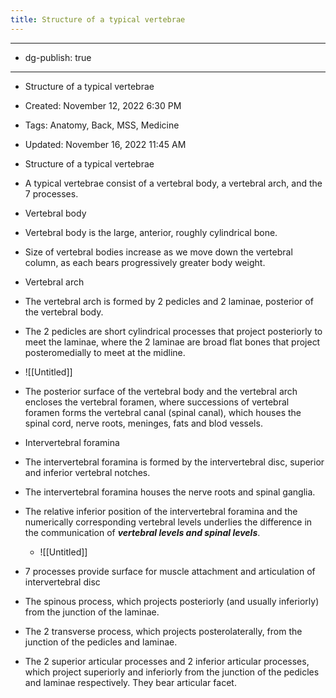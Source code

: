 ```yaml
---
title: Structure of a typical vertebrae
---
```


- --

- dg-publish: true

- --

- Structure of a typical vertebrae

- Created: November 12, 2022 6:30 PM

- Tags: Anatomy, Back, MSS, Medicine

- Updated: November 16, 2022 11:45 AM

- Structure of a typical vertebrae

- A typical vertebrae consist of a vertebral body, a vertebral arch, and the 7 processes.

- Vertebral body

- Vertebral body is the large, anterior, roughly cylindrical bone.

- Size of vertebral bodies increase as we move down the vertebral column, as each bears progressively greater body weight.

- Vertebral arch

- The vertebral arch is formed by 2 pedicles and 2 laminae, posterior of the vertebral body.

- The 2 pedicles are short cylindrical processes that project posteriorly to meet the laminae, where the 2 laminae are broad flat bones that project posteromedially to meet at the midline.

- ![[Untitled]]

- The posterior surface of the vertebral body and the vertebral arch encloses the vertebral foramen, where successions of vertebral foramen forms the vertebral canal (spinal canal), which houses the spinal cord, nerve roots, meninges, fats and blod vessels. 

- Intervertebral foramina

- The intervertebral foramina is formed by the intervertebral disc, superior and inferior vertebral notches. 

- The intervertebral foramina houses the nerve roots and spinal ganglia.

- The relative inferior position of the intervertebral foramina and the numerically corresponding vertebral levels underlies the difference in the communication of ***********************vertebral levels and spinal levels***********************.
	 - ![[Untitled]]

- 7 processes provide surface for muscle attachment and articulation of intervertebral disc

- The spinous process, which projects posteriorly (and usually inferiorly) from the junction of the laminae.

- The 2 transverse process, which projects posterolaterally, from the junction of the pedicles and laminae.

- The 2 superior articular processes and 2 inferior articular processes, which project superiorly and inferiorly from the junction of the pedicles and laminae respectively. They bear articular facet.
